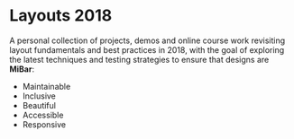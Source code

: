 # Layouts 2018

A personal collection of projects, demos and online course work revisiting layout fundamentals and best practices in 2018, with the goal of exploring the latest techniques and testing strategies to ensure that designs are **MiBar**:

* Maintainable
* Inclusive
* Beautiful
* Accessible
* Responsive
